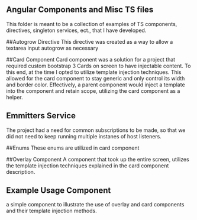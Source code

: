 
## Angular Components and Misc TS files

This folder is meant to be a collection of examples of TS components, directives, singleton services, ect., that I have developed. 

##Autogrow Directive
This directive was created as a way to allow a textarea input autogrow as necessary

##Card Component
Card component was a solution for a project that required custom bootstrap 3 Cards on screen to have injectable content. To this end, at the time I opted to utilize template injection techniques. This allowed for the card component to stay generic and only control its width and border color. Effectively, a parent component would inject a template into the component and retain scope, utilizing the card component as a helper.

## Emmitters Service
The project had a need for common subscriptions to be made, so that we did not need to keep running multiple instanes of host listeners.

##Enums 
These enums are utilized in card component

##Overlay Component
A component that took up the entire screen, utilizes the template injection techniques explained in the card component description.

## Example Usage Component
a simple component to illustrate the use of overlay and card components and their template injection methods.
